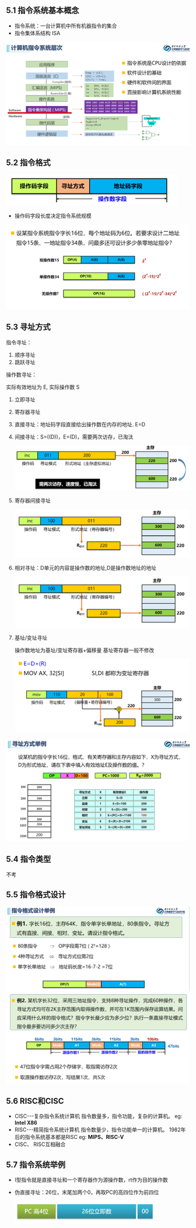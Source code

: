 ## 5.1 指令系统基本概念

* 指令系统：一台计算机中所有机器指令的集合
* 指令集体系结构 ISA

<img src="笔记图片/image-20220520144512636.png" alt="image-20220520144512636" style="zoom:67%;" />

## 5.2 指令格式

<img src="./笔记图片/image-20220520144549987.png" alt="image-20220520144549987" style="zoom: 67%;" />

* 操作码字段长度决定指令系统规模 

<img src="笔记图片/image-20220520150019454.png" alt="image-20220520150019454" style="zoom: 67%;" />

## 5.3 寻址方式

指令寻址：

1. 顺序寻址
2. 跳跃寻址

操作数寻址：

实际有效地址为 E, 实际操作数 S

1. 立即寻址

2. 寄存器寻址

3. 直接寻址：地址码字段直接给出操作数在内存的地址.  E=D

4. 间接寻址：S=((D))，E=(D)，需要两次访存，已淘汰

   <img src="./笔记图片/image-20220520151350188.png" alt="image-20220520151350188" style="zoom:67%;" />

5. 寄存器间接寻址

   <img src="./笔记图片/image-20220520151333121.png" alt="image-20220520151333121" style="zoom: 67%;" />

6. 相对寻址：D单元的内容是操作数的地址,D是操作数地址的地址

   <img src="./笔记图片/image-20220520151540916.png" alt="image-20220520151540916" style="zoom:67%;" />

7. 基址/变址寻址

   操作数地址为基址/变址寄存器+偏移量      基址寄存器一般不修改

   <img src="./笔记图片/image-20220520152145185.png" alt="image-20220520152145185" style="zoom:67%;" />

<img src="./笔记图片/image-20220520153037322.png" alt="image-20220520153037322" style="zoom:67%;" />

## 5.4 指令类型

不考

## 5.5 指令格式设计

<img src="./笔记图片/image-20220520154408675.png" alt="image-20220520154408675" style="zoom:67%;" />

<img src="./笔记图片/image-20220520154752395.png" alt="image-20220520154752395" style="zoom:67%;" />

## 5.6 RISC和CISC

* CISC---复杂指令系统计算机 
  指令数量多，指令功能，复杂的计算机。
  eg: **Intel X86**
*  RISC---精简指令系统计算机
  指令数量少，指令功能单一的计算机。
  1982年后的指令系统基本都是RISC 
  eg: **MIPS、RISC-V**
* CISC、 RISC互相融合

## 5.7 指令系统举例

* I型指令就是直接寻址和一个寄存器作为源操作数，rt作为目的操作数

* 伪直接寻址：26位，末尾加两个0，再取PC的高四位作为前四位

  <img src="笔记图片/image-20220523103539911.png" alt="image-20220523103539911" style="zoom: 67%;" />
